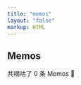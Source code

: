 ```yaml
---
title: "memos"
layout: "false"
markup: HTML
---
```

<!DOCTYPE html>
<div id="memos" class=""></div>

<div class="container">
    <h2 class="title">Memos</h2>
    <p>共嘀咕了 <span id="memosCount">0</span> 条 Memos 🎉</p>
    <div id="memos">
        <!-- 嘀咕加载在这里 -->
    </div>
</div>

<script type="text/javascript">
    var memos = {
        host: "http://memo.wananaiko.com/", //修改为自己部署 Memos 的网址，末尾有 / 斜杠
        limit: "20", //默认每次显示 10条
        creatorId: "1", //默认为 101用户 https://demo.usememos.com/u/101
        domId: "#memos", //默认为 #memos
    };
</script>

<script src="/memos/assets/js/view-image.min.js"></script>
<script>
    window.ViewImage && ViewImage.init('.content img');
</script>

<!-- 注意替换 JS 资源文件的路径 -->
<script type="text/javascript" src="/memos/assets/js/lazyload.min.js?v=17.8.3"></script>
<script type="text/javascript" src="/memos/assets/js/marked.min.js?v=4.2.2"></script>
<script type="text/javascript" src="/memos/assets/js/view-image.min.js"></script>
<!-- <script type="text/javascript" src="assets/js/pangu.min.js?v=4.0.7"></script> -->
<script type="text/javascript" src="/memos/assets/js/moment.min.js?v=2.29.4"></script>
<script type="text/javascript" src="/memos/assets/js/moment.twitter.js"></script>
<script type="text/javascript" src="/memos/assets/js/APlayer.min.js"></script>
<script type="text/javascript" src="/memos/assets/js/Meting.min.js"></script>
<script type="text/javascript" src="/memos/assets/js/highlight.min.js"></script>
<script type="text/javascript" src="/memos/assets/js/main.js"></script>
<script type="text/javascript" src="/memos/assets/js/custom.js"></script>

